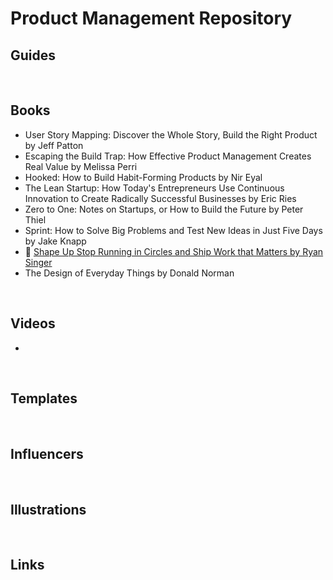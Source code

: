 # Product Management Repository

## Guides

<br>

## Books

- User Story Mapping: Discover the Whole Story, Build the Right Product by Jeff Patton
- Escaping the Build Trap: How Effective Product Management Creates Real Value by Melissa Perri
- Hooked: How to Build Habit-Forming Products by Nir Eyal
- The Lean Startup: How Today's Entrepreneurs Use Continuous Innovation to Create Radically Successful Businesses by Eric Ries
- Zero to One: Notes on Startups, or How to Build the Future by Peter Thiel
- Sprint: How to Solve Big Problems and Test New Ideas in Just Five Days by Jake Knapp
- &#x1F4D4; [Shape Up Stop Running in Circles and Ship Work that Matters by Ryan Singer](https://basecamp.com/shapeup)
- The Design of Everyday Things by Donald Norman

<br>

## Videos
- 

<br>

## Templates

<br>

## Influencers

<br>

## Illustrations

<br>

## Links
